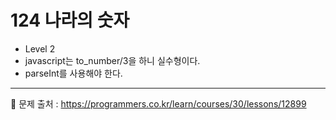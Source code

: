 # 124 나라의 숫자

- Level 2
- javascript는 to_number/3을 하니 실수형이다.
- parseInt를 사용해야 한다.

<hr>

📌 문제 출처 : https://programmers.co.kr/learn/courses/30/lessons/12899
